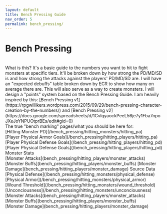 ```yaml
---
layout: default
title: Bench Pressing Guide
nav_order: 5
permalink: bench_pressing/
---
```

# Bench Pressing


<br>
What is this? It's a basic guide to the numbers you want to hit to fight monsters at specific tiers. It'll be broken down by how strong the PD/MD/SD is and how strong the attacks against the players' PD/MD/SD are. I will have an "expected debuffs" table broken down by ECR to show how many on average there are. This will also serve as a way to create monsters. I will design a "points" system based on the Bench Pressing Guide. I am heavily inspired by this: [Bench Pressing v1](https://rpgwillikers.wordpress.com/2015/09/29/bench-pressing-character-creation-by-the-numbers/) and [Bench Pressing v2](https://docs.google.com/spreadsheets/d/1CvlqyaockPeeL56je7y1Fba7npoJXeJoYNPUOtprBEs/edit#gid=0)
<br>
The true "bench marking" pages/what you should be here for:
<br>
[Hitting Monster PD](/bench_pressing/hitting_monsters/hitting_pa)
<br>
[Player Physical Armor Goals](/bench_pressing/hitting_players/hitting_pa)
<br>
[Player Physical Defense Goals](/bench_pressing/hitting_players/hitting_pd)
<br>
[Player Physical Defense Goals](/bench_pressing/hitting_players/hitting_pd)
<br>
Monster Stats
<br>
[Monster Attacks](bench_pressing/hitting_players/monster_attacks)
[Monster Buffs](bench_pressing/hitting_players/monster_buffs)
[Monster Damage](bench_pressing/hitting_players/monster_damage)
Source Data
<br>
[Physical Defense](/bench_pressing/hitting_monsters/physical_defense)
<br>
[Physical Armor](/bench_pressing/hitting_monsters/physical_armor)
<br>
[Wound Threshold](/bench_pressing/hitting_monsters/wound_threshold)
<br>
[Unconciousness](/bench_pressing/hitting_monsters/unconciousness)
<br>
[Monster Attacks](bench_pressing/hitting_players/monster_attacks)
<br>
[Monster Buffs](bench_pressing/hitting_players/monster_buffs)
<br>
[Monster Damage](bench_pressing/hitting_players/monster_damage)
<br>